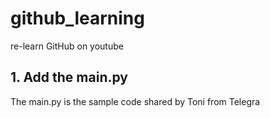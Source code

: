 # github_learning
re-learn GitHub on youtube

## 1. Add the main.py
The main.py is the sample code shared by Toni from Telegra
